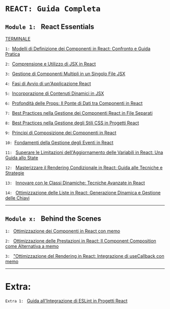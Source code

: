 # `REACT: Guida Completa`

## `Module 1: ` React Essentials

[TERMINALE](./Documentation/Module-1:%20React%20Essentials/00-Terminale.md)

`1: `[Modelli di Definizione dei Componenti in React: Confronto e Guida Pratica](./Documentation/Module-1:%20React%20Essentials/01-Modelli-Definizione-Componenti-React.md)

`2: `[Comprensione e Utilizzo di JSX in React](./Documentation/Module-1:%20React%20Essentials/02-Comprensione-Utilizzo-JSX-React.md)

`3: `[Gestione di Componenti Multipli in un Singolo File JSX](./Documentation/Module-1:%20React%20Essentials/03-Gestione-Componenti-Multipli-File-JSX.md)

`4: `[Fasi di Avvio di un'Applicazione React](./Documentation//Module-1:%20React%20Essentials/04-Fasi-Avvio-Applicazione-React.md)

`5: `[Incorporazione di Contenuti Dinamici in JSX](./Documentation/Module-1:%20React%20Essentials/05-Incorporazione-Contenuti-Dinamici-JSX.md)

`6: `[Profondità delle Props: Il Ponte di Dati tra Componenti in React](./Documentation/Module-1:%20React%20Essentials/06-Profondita-Props-Ponte-Dati-React.md)

`7: `[Best Practices nella Gestione dei Componenti React in File Separati](./Documentation/Module-1:%20React%20Essentials/07-Best-Practices-Gestione-Componenti-React.md)

`8: `[Best Practices nella Gestione degli Stili CSS in Progetti React](./Documentation/Module-1:%20React%20Essentials/08-Best-Practices-Gestione-Stili-CSS-React.md)

`9: `[Principi di Composizione dei Componenti in React](./Documentation/Module-1:%20React%20Essentials/09-Principi-Composizione-Componenti-React.md)

`10: `[Fondamenti della Gestione degli Eventi in React](./Documentation/Module-1:%20React%20Essentials/10-Fondamenti-Gestione-Eventi-React.md)

`11: ` [Superare le Limitazioni dell'Aggiornamento delle Variabili in React: Una Guida allo State](./Documentation/Module-1:%20React%20Essentials/11-Superare-Limitazioni-Aggiornamento-Variabili-React.md)

`12: ` [Masterizzare il Rendering Condizionale in React: Guida alle Tecniche e Strategie](./Documentation/Module-1:%20React%20Essentials/12-Masterizzare-Rendering-Condizionale-React.md)

`13: ` [Innovare con le Classi Dinamiche: Tecniche Avanzate in React](./Documentation/Module-1:%20React%20Essentials/13-Innovare-Classi-Dinamiche-React.md)

`14: ` [Ottimizzazione delle Liste in React: Generazione Dinamica e Gestione delle Chiavi](./Documentation/Module-1:%20React%20Essentials/14-Ottimizzazione-Liste-React.md)

---

## `Module x: ` Behind the Scenes

`1: ` [Ottimizzazione dei Componenti in React con memo](./Documentation/Module-x:%20Behind%20the%20Scenes/01-Ottimizzazione-Componenti-React-memo.md)

`2: ` [Ottimizzazione delle Prestazioni in React: Il Component Composition come Alternativa a memo](./Documentation/Module-x:%20Behind%20the%20Scenes/02-React-Performance-Component-Composition.md)

`3: ` ["Ottimizzazione del Rendering in React: Integrazione di useCallback con memo](./Documentation/Module-x:%20Behind%20the%20Scenes/03-Ottimizzazione-Rendering-React-useCallback.md)

---

# Extra:

`Extra 1: ` [Guida all'Integrazione di ESLint in Progetti React](./Documentation/General/Integrazione-ESLint-React.md)
